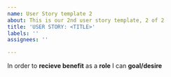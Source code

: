 ```yaml
---
name: User Story template 2
about: This is our 2nd user story template, 2 of 2
title: 'USER STORY: <TITLE>'
labels: ''
assignees: ''

---
```


In order to **recieve benefit** as a **role** I can **goal/desire**
